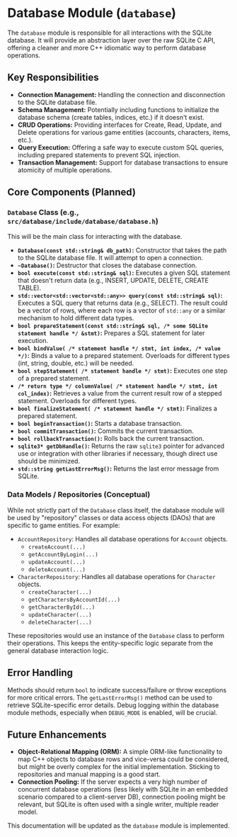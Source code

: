 # Database Module (`database`)

The `database` module is responsible for all interactions with the SQLite database. It will provide an abstraction layer over the raw SQLite C API, offering a cleaner and more C++ idiomatic way to perform database operations.

## Key Responsibilities

*   **Connection Management:** Handling the connection and disconnection to the SQLite database file.
*   **Schema Management:** Potentially including functions to initialize the database schema (create tables, indices, etc.) if it doesn't exist.
*   **CRUD Operations:** Providing interfaces for Create, Read, Update, and Delete operations for various game entities (accounts, characters, items, etc.).
*   **Query Execution:** Offering a safe way to execute custom SQL queries, including prepared statements to prevent SQL injection.
*   **Transaction Management:** Support for database transactions to ensure atomicity of multiple operations.

## Core Components (Planned)

### `Database` Class (e.g., `src/database/include/database/database.h`)

This will be the main class for interacting with the database.

*   **`Database(const std::string& db_path)`:** Constructor that takes the path to the SQLite database file. It will attempt to open a connection.
*   **`~Database()`:** Destructor that closes the database connection.
*   **`bool execute(const std::string& sql)`:** Executes a given SQL statement that doesn't return data (e.g., INSERT, UPDATE, DELETE, CREATE TABLE).
*   **`std::vector<std::vector<std::any>> query(const std::string& sql)`:** Executes a SQL query that returns data (e.g., SELECT). The result could be a vector of rows, where each row is a vector of `std::any` or a similar mechanism to hold different data types.
*   **`bool prepareStatement(const std::string& sql, /* some SQLite statement handle */ &stmt)`:** Prepares a SQL statement for later execution.
*   **`bool bindValue( /* statement handle */ stmt, int index, /* value */)`:** Binds a value to a prepared statement. Overloads for different types (int, string, double, etc.) will be needed.
*   **`bool stepStatement( /* statement handle */ stmt)`:** Executes one step of a prepared statement.
*   **`/* return type */ columnValue( /* statement handle */ stmt, int col_index)`:** Retrieves a value from the current result row of a stepped statement. Overloads for different types.
*   **`bool finalizeStatement( /* statement handle */ stmt)`:** Finalizes a prepared statement.
*   **`bool beginTransaction()`:** Starts a database transaction.
*   **`bool commitTransaction()`:** Commits the current transaction.
*   **`bool rollbackTransaction()`:** Rolls back the current transaction.
*   **`sqlite3* getDbHandle()`:** Returns the raw `sqlite3` pointer for advanced use or integration with other libraries if necessary, though direct use should be minimized.
*   **`std::string getLastErrorMsg()`:** Returns the last error message from SQLite.

### Data Models / Repositories (Conceptual)

While not strictly part of the `Database` class itself, the database module will be used by "repository" classes or data access objects (DAOs) that are specific to game entities. For example:

*   `AccountRepository`: Handles all database operations for `Account` objects.
    *   `createAccount(...)`
    *   `getAccountByLogin(...)`
    *   `updateAccount(...)`
    *   `deleteAccount(...)`
*   `CharacterRepository`: Handles all database operations for `Character` objects.
    *   `createCharacter(...)`
    *   `getCharactersByAccountId(...)`
    *   `getCharacterById(...)`
    *   `updateCharacter(...)`
    *   `deleteCharacter(...)`

These repositories would use an instance of the `Database` class to perform their operations. This keeps the entity-specific logic separate from the general database interaction logic.

## Error Handling

Methods should return `bool` to indicate success/failure or throw exceptions for more critical errors. The `getLastErrorMsg()` method can be used to retrieve SQLite-specific error details. Debug logging within the database module methods, especially when `DEBUG_MODE` is enabled, will be crucial.

## Future Enhancements

*   **Object-Relational Mapping (ORM):** A simple ORM-like functionality to map C++ objects to database rows and vice-versa could be considered, but might be overly complex for the initial implementation. Sticking to repositories and manual mapping is a good start.
*   **Connection Pooling:** If the server expects a very high number of concurrent database operations (less likely with SQLite in an embedded scenario compared to a client-server DB), connection pooling might be relevant, but SQLite is often used with a single writer, multiple reader model.

This documentation will be updated as the `database` module is implemented. 
